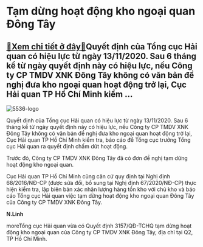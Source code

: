 Tạm dừng hoạt động kho ngoại quan Đông Tây
==========================================

[:gift:Xem chi tiết ở đây:gift:](https://hddtvn.com/tam-dung-hoat-dong-kho-ngoai-quan-dong-tay/)Quyết định của Tổng cục Hải quan có hiệu lực từ ngày 13/11/2020. Sau 6 tháng kể từ ngày quyết định này có hiệu lực, nếu Công ty CP TMDV XNK Đông Tây không có văn bản đề nghị đưa kho ngoại quan hoạt động trở lại, Cục Hải quan TP Hồ Chí Minh kiểm …
------------------------------------------------------------------------------------------------------------------------------------------------------------------------------------------------------------------------------------------------------





![5536-logo](https://hddtvn.com/wp-content/uploads/2021/01/5536_logo-2.jpg "Tạm dừng hoạt động kho ngoại quan Đông Tây")



Quyết định của Tổng cục Hải quan có hiệu lực từ ngày 13/11/2020. Sau 6 tháng kể từ ngày quyết định này có hiệu lực, nếu Công ty CP TMDV XNK Đông Tây không có văn bản đề nghị đưa kho ngoại quan hoạt động trở lại, Cục Hải quan TP Hồ Chí Minh kiểm tra, báo cáo để Tổng cục trưởng Tổng cục Hải quan ra quyết định chấm dứt hoạt động.


Trước đó, Công ty CP TMDV XNK Đông Tây đã có đơn đề nghị tạm dừng hoạt động kho ngoại quan.


Cục Hải quan TP Hồ Chí Minh cũng căn cứ quy định tại Nghị định 68/2016/NĐ-CP (được sửa đổi, bổ sung tại Nghị định 67/2020/NĐ-CP) thực hiện kiểm tra, lập biên bản xác nhận lượng hàng tồn kho với chủ kho và báo cáo Tổng cục Hải quan việc tạm dừng hoạt động kho ngoại quan Đông Tây của Công ty CP TMDV XNK Đông Tây.




**N.Linh**



moreTổng cục Hải quan vừa có Quyết định 3157/QĐ-TCHQ tạm dừng hoạt động kho ngoại quan của Công ty CP TMDV XNK Đông Tây, địa chỉ tại Q2, TP Hồ Chí Minh.

